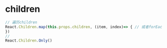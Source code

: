 # children

```javascript
// 遍历children
React.Children.map(this.props.children, (item, index)=> { // 或者forEach
})
//
React.Children.Only()
```


